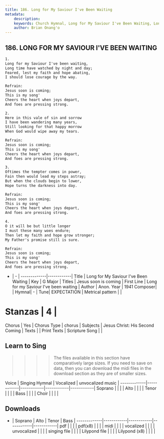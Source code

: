 ```yaml
---
title: 186. Long for My Saviour I've Been Waiting
metadata:
    description: 
    keywords: Church Hymnal, Long for My Saviour I've Been Waiting, Long for my Saviour I've been waiting, Jesus soon is coming
    author: Brian Onang'o
---
```



## 186. LONG FOR MY SAVIOUR I'VE BEEN WAITING

```txt
1.
Long for my Saviour I've been waiting, 
Long time have watched by night and day; 
Feared, lest my faith and hope abating, 
I should lose courage by the way. 

Refrain:
Jesus soon is coming; 
This is my song' 
Cheers the heart when joys depart, 
And foes are pressing strong. 

2.
Here in this vale of sin and sorrow 
I have been wandering many years, 
Still looking for that happy morrow 
When God would wipe away my tears. 

Refrain:
Jesus soon is coming; 
This is my song' 
Cheers the heart when joys depart, 
And foes are pressing strong. 

3.
Oftimes the tempter comes in power, 
Fain then would lead my steps astray; 
But when the clouds begin to lower, 
Hope turns the darkness into day. 

Refrain:
Jesus soon is coming; 
This is my song' 
Cheers the heart when joys depart, 
And foes are pressing strong. 

4.
O it will be but little longer 
I must these many woes endure; 
Then let my faith and hope grow stronger; 
My Father's promise still is sure.

Refrain:
Jesus soon is coming; 
This is my song' 
Cheers the heart when joys depart, 
And foes are pressing strong. 

```

- |   -  |
-------------|------------|
Title | Long for My Saviour I've Been Waiting |
Key | G Major |
Titles | Jesus soon is coming |
First Line | Long for my Saviour I've been waiting |
Author | Anon.
Year | 1941
Composer|  |
Hymnal|  - |
Tune| EXPECTATION |
Metrical pattern | |
# Stanzas | 4 |
Chorus | Yes |
Chorus Type | chorus |
Subjects | Jesus Christ: His Second Coming |
Texts |  |
Print Texts | 
Scripture Song |  |
  
## Learn to Sing

>>>> The files available in this section have comparatively large sizes. If you need to save on data, then you can download the midi files in the download section as they are of smaller sizes.

Voice |  Singing Hymnal | Vocalized | unvocalized music |
-------------|------------|------------|------------|------------|
Soprano | | | |
Alto | | | |
Tenor | | | |
Bass | | | |
Choir | | | |

## Downloads

- |  Soprano | Alto | Tenor | Bass |
-------------|------------|------------|------------|------------|
pdf | | | |
pdf(x8) | | | |
midi | | | |
vocalized | | | |
unvocalized | | | |
singing file | | | |
Lilypond file | | | |
Lilypond (x8) | | | |
  